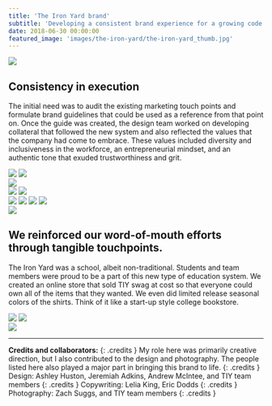 ```yaml
---
title: 'The Iron Yard brand'
subtitle: 'Developing a consistent brand experience for a growing code school startup.'
date: 2018-06-30 00:00:00
featured_image: 'images/the-iron-yard/the-iron-yard_thumb.jpg'
---
```


![](/images/the-iron-yard/TIY-1.jpg)

## Consistency in execution

The initial need was to audit the existing marketing touch points and formulate brand guidelines that could be used as a reference from that point on. Once the guide was created, the design team worked on developing collateral that followed the new system and also reflected the values that the company had come to embrace. These values included diversity and inclusiveness in the workforce, an entrepreneurial mindset, and an authentic tone that exuded trustworthiness and grit.

<div class="gallery" data-columns="">
	<img src="/images/the-iron-yard/TIY-2.jpg">
	<img src="/images/the-iron-yard/TIY-1a.jpg">
</div>

<img src="/images/the-iron-yard/TIY-3.jpg">

<div class="gallery" data-columns="1">
	<img src="/images/the-iron-yard/TIY-4_w1.jpg">
	<img src="/images/the-iron-yard/TIY-4_w2.jpg">
</div>

<div class="gallery" data-columns="2">
	<img src="/images/the-iron-yard/TIY-5.jpg">
	<img src="/images/the-iron-yard/TIY-6.jpg">
	<img src="/images/the-iron-yard/TIY-7.jpg">
	<img src="/images/the-iron-yard/TIY-8.jpg">
</div>

<img src="/images/the-iron-yard/TIY-9.jpg">

## We reinforced our word-of-mouth efforts through tangible touchpoints.
The Iron Yard was a school, albeit non-traditional. Students and team members were proud to be a part of this new type of education system. We created an online store that sold TIY swag at cost so that everyone could own all of the items that they wanted. We even did limited release seasonal colors of the shirts. Think of it like a start-up style college bookstore.

<div class="gallery" data-columns="2">
	<img src="/images/the-iron-yard/swag-store.gif">
	<img src="/images/the-iron-yard/TIY-10.jpg">
</div>

<img src="/images/the-iron-yard/TIY-11.jpg">

---

**Credits and collaborators:**
{: .credits }
My role here was primarily creative direction, but I also contributed to the design and photography. The people listed here also played a major part in bringing this brand to life.
{: .credits }
Design: Ashley Huston, Jeremiah Adkins, Andrew McIntee, and TIY team members
{: .credits }
Copywriting: Lelia King, Eric Dodds
{: .credits }
Photography: Zach Suggs, and TIY team members
{: .credits }